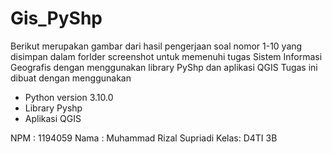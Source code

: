 # Gis_PyShp

Berikut merupakan gambar dari hasil pengerjaan soal nomor 1-10 yang disimpan dalam forlder screenshot untuk memenuhi tugas Sistem Informasi Geografis dengan menggunakan library PyShp dan aplikasi QGIS
Tugas ini dibuat dengan menggunakan
 - Python version 3.10.0
 - Library Pyshp
 - Aplikasi QGIS
 
 NPM  : 1194059
 Nama : Muhammad Rizal Supriadi
 Kelas: D4TI 3B
 
